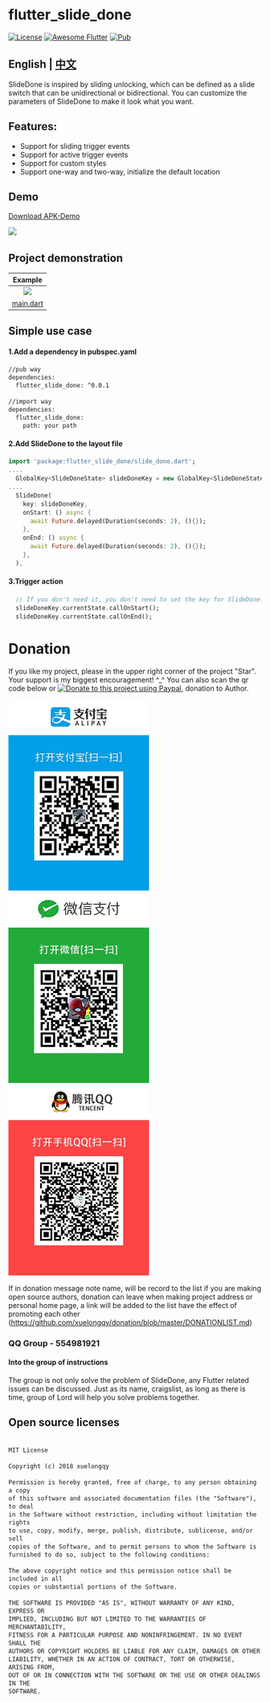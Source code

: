 # flutter_slide_done

[![License](https://img.shields.io/badge/license-MIT-green.svg)](/LICENSE)
[![Awesome Flutter](https://img.shields.io/badge/Awesome-Flutter-blue.svg?longCache=true&style=flat-square)](https://stackoverflow.com/questions/tagged/flutter?sort=votes)
[![Pub](https://img.shields.io/badge/pub-v0.0.1-orange.svg)](https://pub.dartlang.org/packages/flutter_slide_done)

## English | [中文](https://github.com/xuelongqy/flutter_slide_done/blob/master/README.md)

SlideDone is inspired by sliding unlocking, which can be defined as a slide switch that can be unidirectional 
or bidirectional. You can customize the parameters of SlideDone to make it look what you want.

## Features:

 - Support for sliding trigger events
 - Support for active trigger events
 - Support for custom styles
 - Support one-way and two-way, initialize the default location

## Demo
[Download APK-Demo](https://github.com/xuelongqy/flutter_slide_done/raw/master/art/pkg/SlideDone.apk)

![](https://github.com/xuelongqy/flutter_slide_done/raw/master/art/image/apk_QRCode.png)

## Project demonstration
|Example|
|:---:|
|![](https://raw.githubusercontent.com/xuelongqy/flutter_slide_done/master/art/image/snipaste_index.png)
|[main.dart](https://github.com/xuelongqy/flutter_slide_done/blob/master/example/lib/main.dart)|

## Simple use case
#### 1.Add a dependency in pubspec.yaml
```
//pub way
dependencies:
  flutter_slide_done: ^0.0.1

//import way
dependencies:
  flutter_slide_done:
    path: your path
```
#### 2.Add SlideDone to the layout file
```dart
import 'package:flutter_slide_done/slide_done.dart';
....
  GlobalKey<SlideDoneState> slideDoneKey = new GlobalKey<SlideDoneState>();
....
  SlideDone(
    key: slideDoneKey,
    onStart: () async {
      await Future.delayed(Duration(seconds: 2), (){});
    },
    onEnd: () async {
      await Future.delayed(Duration(seconds: 2), (){});
    },
  ),
```
#### 3.Trigger action
```dart
  // If you don't need it, you don't need to set the key for SlideDone.
  slideDoneKey.currentState.callOnStart();
  slideDoneKey.currentState.callOnEnd();
```

# Donation
If you like my project, please in the upper right corner of the project "Star". Your support is my biggest encouragement! ^_^
You can also scan the qr code below or [![Donate to this project using Paypal](https://img.shields.io/badge/paypal-donate-yellow.svg)](https://www.paypal.com/cgi-bin/webscr?cmd=_s-xclick&hosted_button_id=334PPRBZTY3J8&source=url), donation to Author.

![](https://raw.githubusercontent.com/xuelongqy/donation/master/pay_alipay.jpg?raw=true) ![](https://raw.githubusercontent.com/xuelongqy/donation/master/pay_wxpay.jpg?raw=true) ![](https://raw.githubusercontent.com/xuelongqy/donation/master/pay_tencent.jpg?raw=true)

If in donation message note name, will be record to the list if you are making open source authors, donation can leave when making project address or personal home page, a link will be added to the list have the effect of promoting each other
(https://github.com/xuelongqy/donation/blob/master/DONATIONLIST.md)

### QQ Group - 554981921
#### Into the group of instructions
The group is not only solve the problem of SlideDone, any Flutter related issues can be discussed.
Just as its name, craigslist, as long as there is time, group of Lord will help you solve problems together.

## Open source licenses
 
```
 
MIT License

Copyright (c) 2018 xuelongqy

Permission is hereby granted, free of charge, to any person obtaining a copy
of this software and associated documentation files (the "Software"), to deal
in the Software without restriction, including without limitation the rights
to use, copy, modify, merge, publish, distribute, sublicense, and/or sell
copies of the Software, and to permit persons to whom the Software is
furnished to do so, subject to the following conditions:

The above copyright notice and this permission notice shall be included in all
copies or substantial portions of the Software.

THE SOFTWARE IS PROVIDED "AS IS", WITHOUT WARRANTY OF ANY KIND, EXPRESS OR
IMPLIED, INCLUDING BUT NOT LIMITED TO THE WARRANTIES OF MERCHANTABILITY,
FITNESS FOR A PARTICULAR PURPOSE AND NONINFRINGEMENT. IN NO EVENT SHALL THE
AUTHORS OR COPYRIGHT HOLDERS BE LIABLE FOR ANY CLAIM, DAMAGES OR OTHER
LIABILITY, WHETHER IN AN ACTION OF CONTRACT, TORT OR OTHERWISE, ARISING FROM,
OUT OF OR IN CONNECTION WITH THE SOFTWARE OR THE USE OR OTHER DEALINGS IN THE
SOFTWARE.

 
 ```
